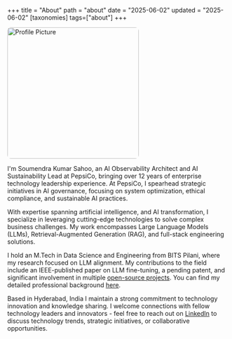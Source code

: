 +++
title = "About"
path = "about"
date = "2025-06-02"
updated = "2025-06-02"
[taxonomies]
tags=["about"]
+++

<img src="/images/DP.webp" alt="Profile Picture" width="300" style="border-radius: 8px;" />

I'm Soumendra Kumar Sahoo, an AI Observability Architect and AI Sustainability Lead at PepsiCo, bringing over 12 years of enterprise technology leadership experience. At PepsiCo, I spearhead strategic initiatives in AI governance, focusing on system optimization, ethical compliance, and sustainable AI practices. 

With expertise spanning artificial intelligence, and AI transformation, I specialize in leveraging cutting-edge technologies to solve complex business challenges. My work encompasses Large Language Models (LLMs), Retrieval-Augmented Generation (RAG), and full-stack engineering solutions.

I hold an M.Tech in Data Science and Engineering from BITS Pilani, where my research focused on LLM alignment. My contributions to the field include an IEEE-published paper on LLM fine-tuning, a pending patent, and significant involvement in multiple [open-source projects](@/projects/_index.md). You can find my detailed professional background [here](@/resume.md).

Based in Hyderabad, India I maintain a strong commitment to technology innovation and knowledge sharing. I welcome connections with fellow technology leaders and innovators - feel free to reach out on [LinkedIn](https://www.linkedin.com/in/soumendrak/) to discuss technology trends, strategic initiatives, or collaborative opportunities.

